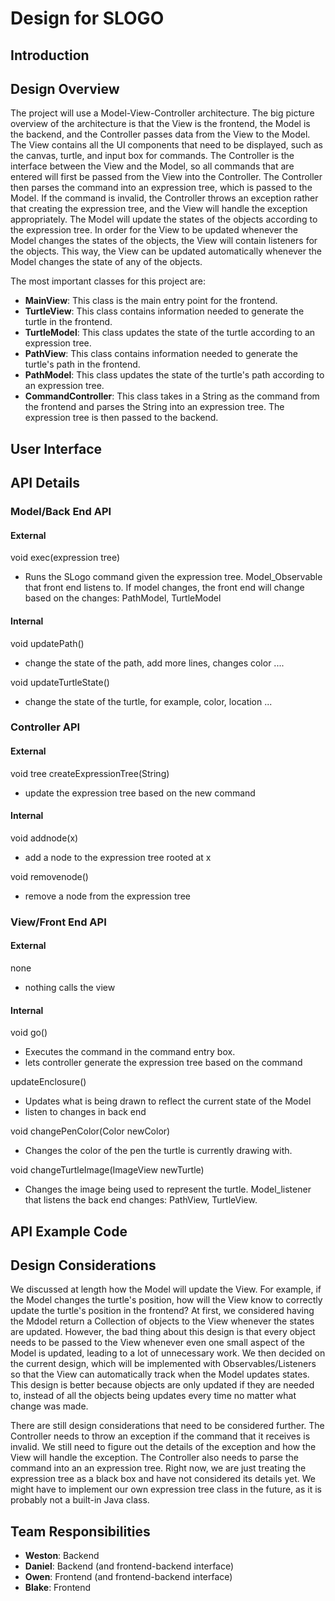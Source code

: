 # Design for SLOGO

## Introduction



## Design Overview

The project will use a Model-View-Controller architecture. The big picture overview of the architecture is that the View is the frontend, the Model is the 
backend, and the Controller passes data from the View to the Model. The View contains all the UI components that need to be displayed, such as the canvas, 
turtle, and input box for commands. The Controller is the interface between the View and the Model, so all commands that are entered will first be passed 
from the View into the Controller. The Controller then parses the command into an expression tree, which is passed to the Model. If the command is invalid, 
the Controller throws an exception rather that creating the expression tree, and the View will handle the exception appropriately. The Model will update 
the states of the objects according to the expression tree. In order for the View to be updated whenever the Model changes the states of the objects, the 
View will contain listeners for the objects. This way, the View can be updated automatically whenever the Model changes the state of any of the objects.

The most important classes for this project are:
- **MainView**: This class is the main entry point for the frontend. 
- **TurtleView**: This class contains information needed to generate the turtle in the frontend.
- **TurtleModel**: This class updates the state of the turtle according to an expression tree.
- **PathView**: This class contains information needed to generate the turtle's path in the frontend.
- **PathModel**: This class updates the state of the turtle's path according to an expression tree.
- **CommandController**: This class takes in a String as the command from the frontend and parses the String into an expression tree. The expression tree
is then passed to the backend.

## User Interface 



## API Details

### Model/Back End API

#### External

void exec(expression tree)
* Runs the SLogo command given the expression tree.
Model_Observable that front end listens to. If model changes, the front end will change based on the changes: PathModel, TurtleModel

#### Internal

void updatePath()
* change the state of the path, add more lines, changes color ....

void updateTurtleState()
* change the state of the turtle, for example, color, location ...

### Controller API

#### External

void tree createExpressionTree(String)
* update the expression tree based on the new command

#### Internal

void addnode(x)
* add a node to the expression tree rooted at x

void removenode()
* remove a node from the expression tree

### View/Front End  API

#### External

none
* nothing calls the view

#### Internal

void go()
* Executes the command in the command entry box.
* lets controller generate the expression tree based on the command 

updateEnclosure()
* Updates what is being drawn to reflect the current state of the Model
* listen to changes in back end

void changePenColor(Color newColor)
* Changes the color of the pen the turtle is currently drawing with.

void changeTurtleImage(ImageView newTurtle)
* Changes the image being used to represent the turtle.
Model_listener that listens the back end changes: PathView, TurtleView.

## API Example Code



## Design Considerations

We discussed at length how the Model will update the View. For example, if the Model changes the turtle's position, how will the View know to correctly
update the turtle's position in the frontend? At first, we considered having the Mdodel return a Collection of objects to the View whenever the states
are updated. However, the bad thing about this design is that every object needs to be passed to the View whenever even one small aspect of the Model
is updated, leading to a lot of unnecessary work. We then decided on the current design, which will be implemented with Observables/Listeners so that 
the View can automatically track when the Model updates states. This design is better because objects are only updated if they are needed to, instead of
all the objects being updates every time no matter what change was made.

There are still design considerations that need to be considered further. The Controller needs to throw an exception if the command that it receives 
is invalid. We still need to figure out the details of the exception and how the View will handle the exception. The Controller also needs to parse
the command into an an expression tree. Right now, we are just treating the expression tree as a black box and have not considered its details yet.
We might have to implement our own expression tree class in the future, as it is probably not a built-in Java class.

## Team Responsibilities

- **Weston**: Backend 
- **Daniel**: Backend (and frontend-backend interface)
- **Owen**: Frontend (and frontend-backend interface)
- **Blake**: Frontend